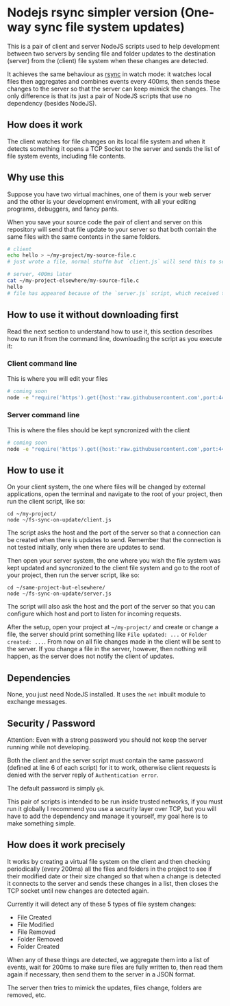 # Nodejs rsync simpler version (One-way sync file system updates)

This is a pair of client and server NodeJS scripts used to help development between two servers by sending file and folder updates to the destination (server) from the (client) file system when these changes are detected.

It achieves the same behaviour as [rsync](https://rsync.samba.org/) in watch mode: it watches local files then aggregates and combines events every 400ms, then sends these changes to the server so that the server can keep mimick the changes. The only difference is that its just a pair of NodeJS scripts that use no dependency (besides NodeJS).

## How does it work

The client watches for file changes on its local file system and when it detects something it opens a TCP Socket to the server and sends the list of file system events, including file contents.

## Why use this

Suppose you have two virtual machines, one of them is your web server and the other is your development enviroment, with all your editing programs, debuggers, and fancy pants.

When you save your source code the pair of client and server on this repository will send that file update to your server so that both contain the same files with the same contents in the same folders.

```bash
# client
echo hello > ~/my-project/my-source-file.c
# just wrote a file, normal stuffm but `client.js` will send this to server
```

```bash
# server, 400ms later
cat ~/my-project-elsewhere/my-source-file.c
hello
# file has appeared because of the `server.js` script, which received the file and its content
```

## How to use it without downloading first

Read the next section to understand how to use it, this section describes how to run it from the command line, downloading the script as you execute it:

### Client command line

This is where you will edit your files

```bash
# coming soon
node -e "require('https').get({host:'raw.githubusercontent.com',port:443,path:'\/GuilhermeRossato\/fs-sync-on-update\/master\/client.js'}, function(res) {res.setEncoding('utf8');let parts=[];res.on('data',part=>parts.push(part)).on('end',()=>{require('vm').runInNewContext(parts.join(''),{process,console,require});});});"
```

### Server command line

This is where the files should be kept syncronized with the client

```bash
# coming soon
node -e "require('https').get({host:'raw.githubusercontent.com',port:443,path:'\/GuilhermeRossato\/fs-sync-on-update\/master\/server.js'}, function(res) {res.setEncoding('utf8');let parts=[];res.on('data',part=>parts.push(part)).on('end',()=>{require('vm').runInNewContext(parts.join(''),{process,console,require});});});"
```

## How to use it

On your client system, the one where files will be changed by external applications, open the terminal and navigate to the root of your project, then run the client script, like so:

```
cd ~/my-project/
node ~/fs-sync-on-update/client.js
```

The script asks the host and the port of the server so that a connection can be created when there is updates to send. Remember that the connection is not tested initially, only when there are updates to send.

Then open your server system, the one where you wish the file system was kept updated and syncronized to the client file system and go to the root of your project, then run the server script, like so:

```
cd ~/same-project-but-elsewhere/
node ~/fs-sync-on-update/server.js
```

The script will also ask the host and the port of the server so that you can configure which host and port to listen for incoming requests.

After the setup, open your project at `~/my-project/` and create or change a file, the server should print something like `File updated: ...` or `Folder created: ...`. From now on all file changes made in the client will be sent to the server. If you change a file in the server, however, then nothing will happen, as the server does not notify the client of updates.

## Dependencies

None, you just need NodeJS installed. It uses the `net` inbuilt module to exchange messages.

## Security / Password

Attention: Even with a strong password you should not keep the server running while not developing.

Both the client and the server script must contain the same password (defined at line 6 of each script) for it to work, otherwise client requests is denied with the server reply of `Authentication error`.

The default password is simply `gk`.

This pair of scripts is intended to be run inside trusted networks, if you must run it globally I recommend you use a security layer over TCP, but you will have to add the dependency and manage it yourself, my goal here is to make something simple.

## How does it work precisely

It works by creating a virtual file system on the client and then checking periodically (every 200ms) all the files and folders in the project to see if their modified date or their size changed so that when a change is detected it connects to the server and sends these changes in a list, then closes the TCP socket until new changes are detected again.

Currently it will detect any of these 5 types of file system changes:

- File Created
- File Modified
- File Removed
- Folder Removed
- Folder Created

When any of these things are detected, we aggregate them into a list of events, wait for 200ms to make sure files are fully written to, then read them again if necessary, then send them to the server in a JSON format.

The server then tries to mimick the updates, files change, folders are removed, etc.